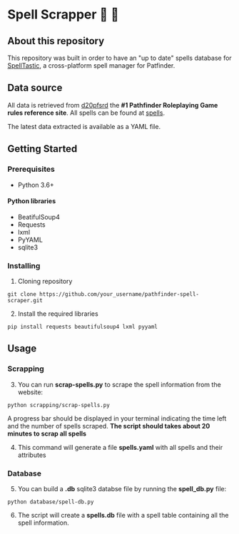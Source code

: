 # Spell Scrapper :scroll: :snake:

## About this repository
This repository was built in order to have an "up to date" spells database for [SpellTastic](https://codefirst.iut.uca.fr/git/Spelltastic/Spelltastic), a cross-platform spell manager for Patfinder.

## Data source
All data is retrieved from [d20pfsrd](https://www.d20pfsrd.com/) the __#1 Pathfinder Roleplaying Game rules reference site__. All spells can be found at [spells](https://www.d20pfsrd.com/magic/all-spells/).

The latest data extracted is available as a YAML file.

## Getting Started

### Prerequisites
* Python 3.6+

#### Python libraries
* BeatifulSoup4
* Requests
* lxml
* PyYAML
* sqlite3
  
### Installing 
1. Cloning repository
```
git clone https://github.com/your_username/pathfinder-spell-scraper.git
```
2. Install the required libraries
```
pip install requests beautifulsoup4 lxml pyyaml
```

## Usage 

### Scrapping 
3. You can run __scrap-spells.py__ to scrape the spell information from the website:
```
python scrapping/scrap-spells.py
```
A progress bar should be displayed in your terminal indicating the time left and the number of spells scraped.
__The script should takes about 20 minutes to scrap all spells__

4. This command will generate a file __spells.yaml__ with all spells and their attributes

### Database
5. You can build a __.db__ sqlite3 databse file by running the __spell_db.py__ file:
```
python database/spell-db.py
```

6. The script will create a __spells.db__ file with a spell table containing all the spell information.
